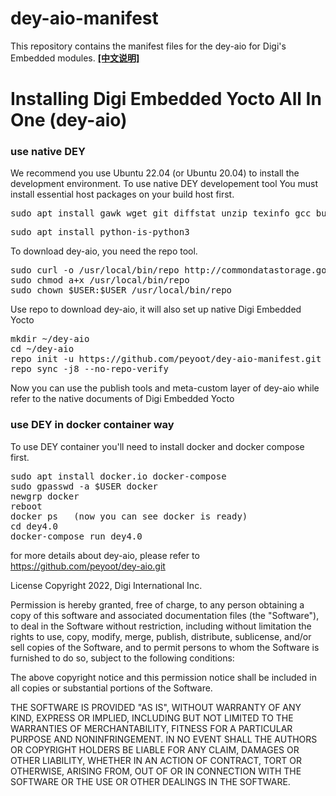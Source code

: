 # dey-aio-manifest
This repository contains the manifest files for the dey-aio for Digi's Embedded modules.
**[[中文说明]](README-cn.md)**

# Installing Digi Embedded Yocto All In One (dey-aio)
### use native DEY 
We recommend you use Ubuntu 22.04 (or Ubuntu 20.04) to install the development environment. 
To use native DEY developement tool You must install essential host packages on your build host first. 
<pre>sudo apt install gawk wget git diffstat unzip texinfo gcc build-essential chrpath socat cpio python3 python3-pip python3-pexpect xz-utils debianutils iputils-ping python3-git python3-jinja2 libegl1-mesa libsdl1.2-dev pylint xterm python3-subunit mesa-common-dev zstd liblz4-tool</pre>
<pre>sudo apt install python-is-python3</pre>

To download dey-aio, you need the repo tool.
<pre>
sudo curl -o /usr/local/bin/repo http://commondatastorage.googleapis.com/git-repo-downloads/repo
sudo chmod a+x /usr/local/bin/repo
sudo chown $USER:$USER /usr/local/bin/repo
</pre>

Use repo to download dey-aio, it will also set up native Digi Embedded Yocto
<pre>
mkdir ~/dey-aio
cd ~/dey-aio
repo init -u https://github.com/peyoot/dey-aio-manifest.git -b kirkstone
repo sync -j8 --no-repo-verify
</pre>
Now you can use the publish tools and meta-custom layer of dey-aio while refer to the native documents of Digi Embedded Yocto

### use DEY in docker container way
To use DEY container you'll need to install docker and docker compose first.
<pre>
sudo apt install docker.io docker-compose  
sudo gpasswd -a $USER docker    
newgrp docker  
reboot
docker ps   (now you can see docker is ready)
cd dey4.0
docker-compose run dey4.0
</pre>

for more details about dey-aio, please refer to https://github.com/peyoot/dey-aio.git


License
Copyright 2022, Digi International Inc.

Permission is hereby granted, free of charge, to any person obtaining a copy of this software and associated documentation files (the "Software"), to deal in the Software without restriction, including without limitation the rights to use, copy, modify, merge, publish, distribute, sublicense, and/or sell copies of the Software, and to permit persons to whom the Software is furnished to do so, subject to the following conditions:

The above copyright notice and this permission notice shall be included in all copies or substantial portions of the Software.

THE SOFTWARE IS PROVIDED "AS IS", WITHOUT WARRANTY OF ANY KIND, EXPRESS OR IMPLIED, INCLUDING BUT NOT LIMITED TO THE WARRANTIES OF MERCHANTABILITY, FITNESS FOR A PARTICULAR PURPOSE AND NONINFRINGEMENT. IN NO EVENT SHALL THE AUTHORS OR COPYRIGHT HOLDERS BE LIABLE FOR ANY CLAIM, DAMAGES OR OTHER LIABILITY, WHETHER IN AN ACTION OF CONTRACT, TORT OR OTHERWISE, ARISING FROM, OUT OF OR IN CONNECTION WITH THE SOFTWARE OR THE USE OR OTHER DEALINGS IN THE SOFTWARE.



